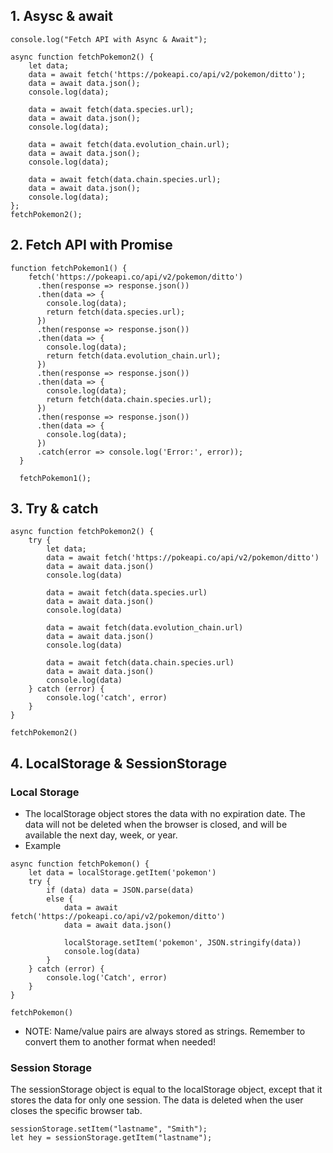 ## 1. Asysc & await

```
console.log("Fetch API with Async & Await");

async function fetchPokemon2() {
    let data;
    data = await fetch('https://pokeapi.co/api/v2/pokemon/ditto');
    data = await data.json();
    console.log(data);

    data = await fetch(data.species.url);
    data = await data.json();
    console.log(data);

    data = await fetch(data.evolution_chain.url);
    data = await data.json();
    console.log(data);

    data = await fetch(data.chain.species.url);
    data = await data.json();
    console.log(data);
};
fetchPokemon2();
```

## 2. Fetch API with Promise 


```
function fetchPokemon1() {
    fetch('https://pokeapi.co/api/v2/pokemon/ditto')
      .then(response => response.json())
      .then(data => {
        console.log(data);
        return fetch(data.species.url);
      })
      .then(response => response.json())
      .then(data => {
        console.log(data);
        return fetch(data.evolution_chain.url);
      })
      .then(response => response.json())
      .then(data => {
        console.log(data);
        return fetch(data.chain.species.url);
      })
      .then(response => response.json())
      .then(data => {
        console.log(data);
      })
      .catch(error => console.log('Error:', error));
  }
  
  fetchPokemon1();
```

## 3. Try & catch

```
async function fetchPokemon2() {
    try {
        let data;
        data = await fetch('https://pokeapi.co/api/v2/pokemon/ditto')
        data = await data.json()
        console.log(data)

        data = await fetch(data.species.url)
        data = await data.json()
        console.log(data)

        data = await fetch(data.evolution_chain.url)
        data = await data.json()
        console.log(data)

        data = await fetch(data.chain.species.url)
        data = await data.json()
        console.log(data)
    } catch (error) {
        console.log('catch', error)
    }
}

fetchPokemon2()
```

## 4. LocalStorage & SessionStorage
### Local Storage
- The localStorage object stores the data with no expiration date. The data will not be deleted when the browser is closed, and will be available the next day, week, or year.
- Example 
```
async function fetchPokemon() {
    let data = localStorage.getItem('pokemon') 
    try {
        if (data) data = JSON.parse(data)
        else {
            data = await fetch('https://pokeapi.co/api/v2/pokemon/ditto')
            data = await data.json()

            localStorage.setItem('pokemon', JSON.stringify(data))
            console.log(data)
        }
    } catch (error) {
        console.log('Catch', error)
    }
}

fetchPokemon()
```
- NOTE: Name/value pairs are always stored as strings. Remember to convert them to another format when needed!
### Session Storage
The sessionStorage object is equal to the localStorage object, except that it stores the data for only one session. The data is deleted when the user closes the specific browser tab.
```
sessionStorage.setItem("lastname", "Smith");
let hey = sessionStorage.getItem("lastname");
```
